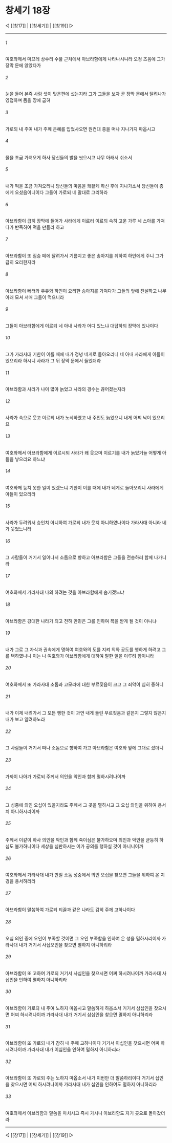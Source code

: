 # 창세기 18장

◁ [[창17]] | [[창세기]] | [[창19]] ▷
***

###### 1
여호와께서 마므레 상수리 수풀 근처에서 아브라함에게 나타나시니라 오정 즈음에 그가 장막 문에 앉았다가

###### 2
눈을 들어 본즉 사람 셋이 맞은편에 섰는지라 그가 그들을 보자 곧 장막 문에서 달려나가 영접하며 몸을 땅에 굽혀

###### 3
가로되 내 주여 내가 주께 은혜를 입었사오면 원컨대 종을 떠나 지나가지 마옵시고

###### 4
물을 조금 가져오게 하사 당신들의 발을 씻으시고 나무 아래서 쉬소서

###### 5
내가 떡을 조금 가져오리니 당신들의 마음을 쾌활케 하신 후에 지나가소서 당신들이 종에게 오셨음이니이다 그들이 가로되 네 말대로 그리하라

###### 6
아브라함이 급히 장막에 들어가 사라에게 이르러 이르되 속히 고운 가루 세 스아를 가져다가 반죽하여 떡을 만들라 하고

###### 7
아브라함이 또 짐승 떼에 달려가서 기름지고 좋은 송아지를 취하여 하인에게 주니 그가 급히 요리한지라

###### 8
아브라함이 뻐터와 우유와 하인이 요리한 송아지를 가져다가 그들의 앞에 진설하고 나무아래 모셔 서매 그들이 먹으니라

###### 9
그들이 아브라함에게 이르되 네 아내 사라가 어디 있느냐 대답하되 장막에 있나이다

###### 10
그가 가라사대 기한이 이를 때에 내가 정녕 네게로 돌아오리니 네 아내 사라에게 아들이 있으리라 하시니 사라가 그 뒤 장막 문에서 들었더라

###### 11
아브라함과 사라가 나이 많아 늙었고 사라의 경수는 끊어졌는지라

###### 12
사라가 속으로 웃고 이르되 내가 노쇠하였고 내 주인도 늙었으니 내게 어찌 낙이 있으리요

###### 13
여호와께서 아브라함에게 이르시되 사라가 왜 웃으며 이르기를 내가 늙었거늘 어떻게 아들을 낳으리요 하느냐

###### 14
여호와께 능치 못한 일이 있겠느냐 기한이 이를 때에 내가 네게로 돌아오리니 사라에게 아들이 있으리라

###### 15
사라가 두려워서 승인치 아니하여 가로되 내가 웃지 아니하였나이다 가라사대 아니라 네가 웃었느니라

###### 16
그 사람들이 거기서 일어나서 소돔으로 향하고 아브라함은 그들을 전송하러 함께 나가니라

###### 17
여호와께서 가라사대 나의 하려는 것을 아브라함에게 숨기겠느냐

###### 18
아브라함은 강대한 나라가 되고 천하 만민은 그를 인하여 복을 받게 될 것이 아니냐

###### 19
내가 그로 그 자식과 권속에게 명하여 여호와의 도를 지켜 의와 공도를 행하게 하려고 그를 택하였나니 이는 나 여호와가 아브라함에게 대하여 말한 일을 이루려 함이니라

###### 20
여호와께서 또 가라사대 소돔과 고모라에 대한 부르짖음이 크고 그 죄악이 심히 중하니

###### 21
내가 이제 내려가서 그 모든 행한 것이 과연 내게 들린 부르짖음과 같은지 그렇지 않은지 내가 보고 알려하노라

###### 22
그 사람들이 거기서 떠나 소돔으로 향하여 가고 아브라함은 여호와 앞에 그대로 섰더니

###### 23
가까이 나아가 가로되 주께서 의인을 악인과 함께 멸하시려나이까

###### 24
그 성중에 의인 오십이 있을지라도 주께서 그 곳을 멸하시고 그 오십 의인을 위하여 용서치 아니하시리이까

###### 25
주께서 이같이 하사 의인을 악인과 함께 죽이심은 불가하오며 의인과 악인을 균등히 하심도 불가하니이다 세상을 심판하시는 이가 공의를 행하실 것이 아니니이까

###### 26
여호와께서 가라사대 내가 만일 소돔 성중에서 의인 오십을 찾으면 그들을 위하여 온 지경을 용서하리라

###### 27
아브라함이 말씀하여 가로되 티끌과 같은 나라도 감히 주께 고하나이다

###### 28
오십 의인 중에 오인이 부족할 것이면 그 오인 부족함을 인하여 온 성을 멸하시리이까 가라사대 내가 거기서 사십오인을 찾으면 멸하지 아니하리라

###### 29
아브라함이 또 고하여 가로되 거기서 사십인을 찾으시면 어찌 하시려나이까 가라사대 사십인을 인하여 멸하지 아니하리라

###### 30
아브라함이 가로되 내 주여 노하지 마옵시고 말씀하게 하옵소서 거기서 삼십인을 찾으시면 어찌 하시려나이까 가라사대 내가 거기서 삼십인을 찾으면 멸하지 아니하리라

###### 31
아브라함이 또 가로되 내가 감히 내 주께 고하나이다 거기서 이십인을 찾으시면 어찌 하시려나이까 가라사대 내가 이십인을 인하여 멸하지 아니하리라

###### 32
아브라함이 또 가로되 주는 노하지 마옵소서 내가 이번만 더 말씀하리이다 거기서 십인을 찾으시면 어찌 하시려나이까 가라사대 내가 십인을 인하여도 멸하지 아니하리라

###### 33
여호와께서 아브라함과 말씀을 마치시고 즉시 가시니 아브라함도 자기 곳으로 돌아갔더라

***
◁ [[창17]] | [[창세기]] | [[창19]] ▷